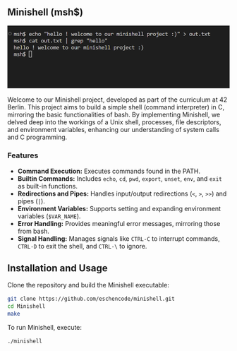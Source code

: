 
## Minishell (msh$)
![minishell](https://github.com/eschencode/minishell/blob/main/minishell%20.png)

Welcome to our Minishell project, developed as part of the curriculum at 42 Berlin. This project aims to build a simple shell (command interpreter) in C, mirroring the basic functionalities of bash. By implementing Minishell, we delved deep into the workings of a Unix shell, processes, file descriptors, and environment variables, enhancing our understanding of system calls and C programming.

### Features
-   **Command Execution:** Executes commands found in the PATH.
-   **Builtin Commands:** Includes `echo`, `cd`, `pwd`, `export`, `unset`, `env`, and `exit` as built-in functions.
-   **Redirections and Pipes:** Handles input/output redirections (`<`, `>`, `>>`) and pipes (`|`).
-   **Environment Variables:** Supports setting and expanding environment variables (`$VAR_NAME`).
-   **Error Handling:** Provides meaningful error messages, mirroring those from bash.
-   **Signal Handling:** Manages signals like `CTRL-C` to interrupt commands, `CTRL-D` to exit the shell, and `CTRL-\` to ignore.



## Installation and Usage
Clone the repository and build the Minishell executable:
```bash
git clone https://github.com/eschencode/minishell.git
cd Minishell
make
``` 
To run Minishell, execute:
```bash
./minishell
```
